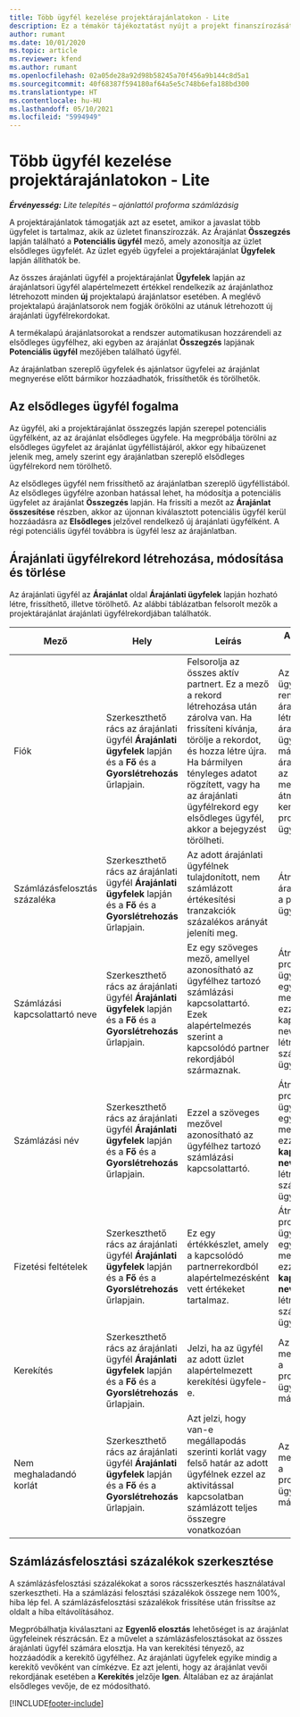 ```yaml
---
title: Több ügyfél kezelése projektárajánlatokon - Lite
description: Ez a témakör tájékoztatást nyújt a projekt finanszírozását végző több ügyfelet tartalmazó árajánlatok használatáról. (Sales)
author: rumant
ms.date: 10/01/2020
ms.topic: article
ms.reviewer: kfend
ms.author: rumant
ms.openlocfilehash: 02a05de28a92d98b58245a70f456a9b144c8d5a1
ms.sourcegitcommit: 40f68387f594180af64a5e5c748b6efa188bd300
ms.translationtype: HT
ms.contentlocale: hu-HU
ms.lasthandoff: 05/10/2021
ms.locfileid: "5994949"
---
```

# <a name="manage-multiple-customers-on-project-quotes---lite"></a>Több ügyfél kezelése projektárajánlatokon - Lite

_**Érvényesség:** Lite telepítés – ajánlattól proforma számlázásig_

A projektárajánlatok támogatják azt az esetet, amikor a javaslat több ügyfelet is tartalmaz, akik az üzletet finanszírozzák. Az Árajánlat **Összegzés** lapján található a **Potenciális ügyfél** mező, amely azonosítja az üzlet elsődleges ügyfelét. Az üzlet egyéb ügyfelei a projektárajánlat **Ügyfelek** lapján állíthatók be.

Az összes árajánlati ügyfél a projektárajánlat **Ügyfelek** lapján az árajánlatsori ügyfél alapértelmezett értékkel rendelkezik az árajánlathoz létrehozott minden **új** projektalapú árajánlatsor esetében. A meglévő projektalapú árajánlatsorok nem fogják örökölni az utánuk létrehozott új árajánlati ügyfélrekordokat.

A termékalapú árajánlatsorokat a rendszer automatikusan hozzárendeli az elsődleges ügyfélhez, aki egyben az árajánlat **Összegzés** lapjának **Potenciális ügyfél** mezőjében található ügyfél.

Az árajánlatban szereplő ügyfelek és ajánlatsor ügyfelei az árajánlat megnyerése előtt bármikor hozzáadhatók, frissíthetők és törölhetők.

## <a name="concept-of-a-primary-customer"></a>Az elsődleges ügyfél fogalma

Az ügyfél, aki a projektárajánlat összegzés lapján szerepel potenciális ügyfélként, az az árajánlat elsődleges ügyfele. Ha megpróbálja törölni az elsődleges ügyfelet az árajánlat ügyféllistájáról, akkor egy hibaüzenet jelenik meg, amely szerint egy árajánlatban szereplő elsődleges ügyfélrekord nem törölhető.

Az elsődleges ügyfél nem frissíthető az árajánlatban szereplő ügyféllistából. Az elsődleges ügyfélre azonban hatással lehet, ha módosítja a potenciális ügyfelet az árajánlat **Összegzés** lapján. Ha frissíti a mezőt az **Árajánlat összesítése** részben, akkor az újonnan kiválasztott potenciális ügyfél kerül hozzáadásra az **Elsődleges** jelzővel rendelkező új árajánlati ügyfélként. A régi potenciális ügyfél továbbra is ügyfél lesz az árajánlatban.

## <a name="create-update-or-delete-a-quote-customer-record"></a>Árajánlati ügyfélrekord létrehozása, módosítása és törlése

Az árajánlati ügyfél az **Árajánlat** oldal **Árajánlati ügyfelek** lapján hozható létre, frissíthető, illetve törölhető. Az alábbi táblázatban felsorolt mezők a projektárajánlat árajánlati ügyfélrekordjában találhatók.

| **Mező** | **Hely** | **Leírás** | **Alsóbb rétegbeli hatás** |
| --- | --- | --- | --- |
| Fiók | Szerkeszthető rács az árajánlati ügyfél **Árajánlati ügyfelek** lapján és a **Fő** és a **Gyorslétrehozás** űrlapjain. | Felsorolja az összes aktív partnert. Ez a mező a rekord létrehozása után zárolva van. Ha frissíteni kívánja, törölje a rekordot, és hozza létre újra. Ha bármilyen tényleges adatot rögzített, vagy ha az árajánlati ügyfélrekord egy elsődleges ügyfél, akkor a bejegyzést törölheti. | Az árajánlati ügyfeleket a rendszer az árajánlatsor létrehozásakor árajánlatsori ügyfelekként másolja át. Az árajánlati ügyfelek az árajánlat megnyerése után átmásolásra kerülnek a projektszerződési ügyfelekbe is. |
| Számlázásfelosztás százaléka | Szerkeszthető rács az árajánlati ügyfél **Árajánlati ügyfelek** lapján és a **Fő** és a **Gyorslétrehozás** űrlapjain. | Az adott árajánlati ügyfélnek tulajdonított, nem számlázott értékesítési tranzakciók százalékos arányát jeleníti meg. | Átmásolva az új árajánlatsorokba és a projektszerződés ügyfeleihez. |
| Számlázási kapcsolattartó neve | Szerkeszthető rács az árajánlati ügyfél **Árajánlati ügyfelek** lapján és a **Fő** és a **Gyorslétrehozás** űrlapjain. | Ez egy szöveges mező, amellyel azonosítható az ügyfélhez tartozó számlázási kapcsolattartó. Ezek alapértelmezés szerint a kapcsolódó partner rekordjából származnak. | Átmásolva a projektszerződés ügyfeleihez, amikor egy árajánlatot megnyernek, és ezzel a Számlázási kapcsolattartó neve mező létrehozásra kerül a számlán ehhez az ügyfélhez. |
| Számlázási név | Szerkeszthető rács az árajánlati ügyfél **Árajánlati ügyfelek** lapján és a **Fő** és a **Gyorslétrehozás** űrlapjain. | Ezzel a szöveges mezővel azonosítható az ügyfélhez tartozó számlázási kapcsolattartó. | Átmásolva a projektszerződés ügyfeleihez, amikor egy árajánlatot megnyernek, és ezzel a **Számlázási kapcsolattartó neve** mező létrehozásra kerül a számlán ehhez az ügyfélhez. |
| Fizetési feltételek | Szerkeszthető rács az árajánlati ügyfél **Árajánlati ügyfelek** lapján és a **Fő** és a **Gyorslétrehozás** űrlapjain. | Ez egy értékkészlet, amely a kapcsolódó partnerrekordból alapértelmezésként vett értékeket tartalmaz. | Átmásolva a projektszerződés ügyfeleihez, amikor egy árajánlatot megnyernek, és ezzel a **Számlázási kapcsolattartó neve** mező létrehozásra kerül a számlán ehhez az ügyfélhez. |
| Kerekítés | Szerkeszthető rács az árajánlati ügyfél **Árajánlati ügyfelek** lapján és a **Fő** és a **Gyorslétrehozás** űrlapjain. | Jelzi, ha az ügyfél az adott üzlet alapértelmezett kerekítési ügyfele-e. | Az árajánlat megnyerése esetén a projektszerződések ügyfeleire másolódik. |
| Nem meghaladandó korlát | Szerkeszthető rács az árajánlati ügyfél **Árajánlati ügyfelek** lapján és a **Fő** és a **Gyorslétrehozás** űrlapjain. | Azt jelzi, hogy van-e megállapodás szerinti korlát vagy felső határ az adott ügyfélnek ezzel az aktivitással kapcsolatban számlázott teljes összegre vonatkozóan | Az árajánlat megnyerése esetén a projektszerződések ügyfeleire másolódik. |

## <a name="editing-billing-split-percentages"></a>Számlázásfelosztási százalékok szerkesztése

A számlázásfelosztási százalékokat a soros rácsszerkesztés használatával szerkesztheti. Ha a számlázási felosztási százalékok összege nem 100%, hiba lép fel. A számlázásfelosztási százalékok frissítése után frissítse az oldalt a hiba eltávolításához.

Megpróbálhatja kiválasztani az **Egyenlő elosztás** lehetőséget is az árajánlat ügyfeleinek részrácsán. Ez a művelet a számlázásfelosztásokat az összes árajánlati ügyfél számára elosztja. Ha van kerekítési tényező, az hozzáadódik a kerekítő ügyfélhez. Az árajánlati ügyfelek egyike mindig a kerekítő vevőként van címkézve. Ez azt jelenti, hogy az árajánlat vevői rekordjának esetében a **Kerekítés** jelzője **Igen**. Általában ez az árajánlat elsődleges vevője, de ez módosítható.


[!INCLUDE[footer-include](../../includes/footer-banner.md)]